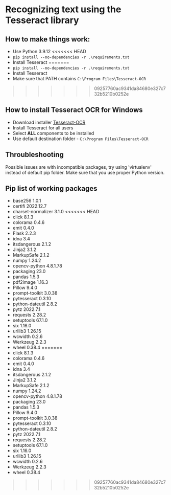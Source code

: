 # Recognizing text using the Tesseract library

## How to make things work:

- Use Python 3.9.12
<<<<<<< HEAD
- `pip install --no-dependencies -r .\requirements.txt`
- Install Tesseract
=======
- ```pip install --no-dependencies -r .\requirements.txt```
- Install Tesseract
- Make sure that PATH contains `C:\Program Files\Tesseract-OCR`
>>>>>>> 09257760ac9341da84680e327c732b5210b0252e

## How to install Tesseract OCR for Windows

- Download installer [Tesseract-OCR](https://digi.bib.uni-mannheim.de/tesseract/tesseract-ocr-w64-setup-5.3.3.20231005.exe)
- Install Tesseract for all users
- Select **ALL** components to be installed
- Use default destination folder - `C:\Program Files\Tesseract-OCR`

## Throubleshooting

Possible issues are with incompatible packages, try using 'virtualenv' instead of default pip folder. Make sure that you use proper Python version.

## Pip list of working packages

- base256 1.0.1
- certifi 2022.12.7
- charset-normalizer 3.1.0
<<<<<<< HEAD
- click 8.1.3
- colorama 0.4.6
- emit 0.4.0
- Flask 2.2.3
- idna 3.4
- itsdangerous 2.1.2
- Jinja2 3.1.2
- MarkupSafe 2.1.2
- numpy 1.24.2
- opencv-python 4.8.1.78
- packaging 23.0
- pandas 1.5.3
- pdf2image 1.16.3
- Pillow 9.4.0
- prompt-toolkit 3.0.38
- pytesseract 0.3.10
- python-dateutil 2.8.2
- pytz 2022.7.1
- requests 2.28.2
- setuptools 67.1.0
- six 1.16.0
- urllib3 1.26.15
- wcwidth 0.2.6
- Werkzeug 2.2.3
- wheel 0.38.4
=======
- click              8.1.3
- colorama           0.4.6
- emit               0.4.0
- idna               3.4
- itsdangerous       2.1.2
- Jinja2             3.1.2
- MarkupSafe         2.1.2
- numpy              1.24.2
- opencv-python      4.8.1.78
- packaging          23.0
- pandas             1.5.3
- Pillow             9.4.0
- prompt-toolkit     3.0.38
- pytesseract        0.3.10
- python-dateutil    2.8.2
- pytz               2022.7.1
- requests           2.28.2
- setuptools         67.1.0
- six                1.16.0
- urllib3            1.26.15
- wcwidth            0.2.6
- Werkzeug           2.2.3
- wheel              0.38.4
>>>>>>> 09257760ac9341da84680e327c732b5210b0252e

